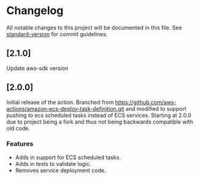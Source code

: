 # Changelog

All notable changes to this project will be documented in this file. See [standard-version](https://github.com/conventional-changelog/standard-version) for commit guidelines.

## [2.1.0]

Update aws-sdk version

## [2.0.0]

Initial release of the action. Branched from https://github.com/aws-actions/amazon-ecs-deploy-task-definition.git and modified to support pushing to ecs scheduled tasks instead of ECS services. Starting at 2.0.0 due to project being a fork and thus not being backwards compatible with old code.

### Features

- Adds in support for ECS scheduled tasks.
- Adds in tests to validate logic.
- Removes service deployment code.
